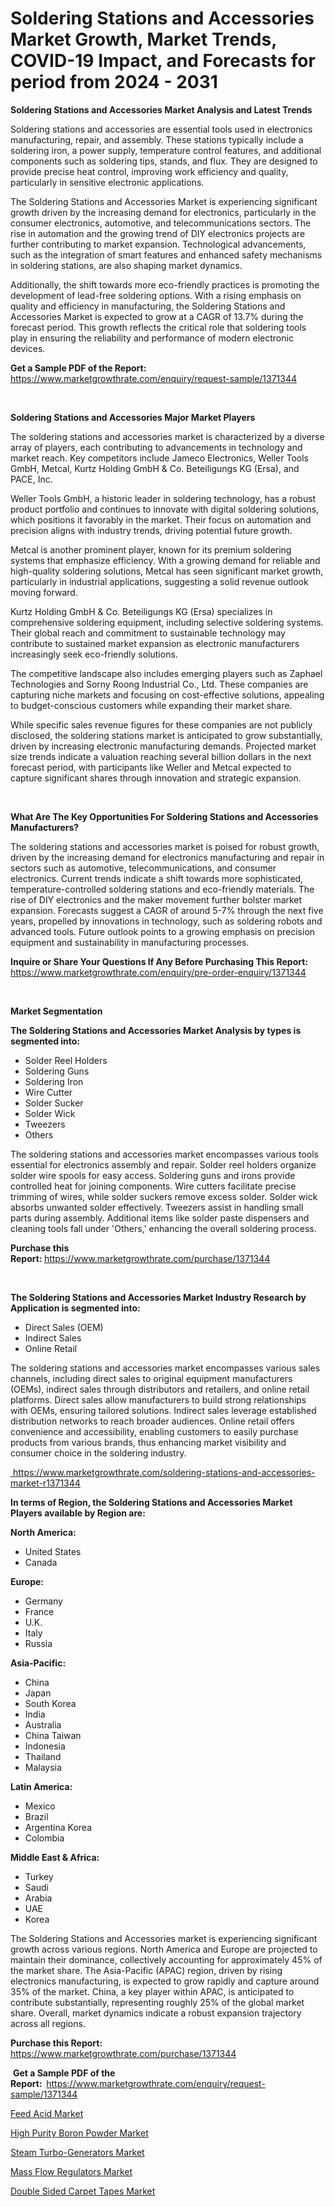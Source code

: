 <p><h1>Soldering Stations and Accessories Market Growth, Market Trends, COVID-19 Impact, and Forecasts for period from 2024 - 2031</h1></p><p><strong>Soldering Stations and Accessories Market Analysis and Latest Trends</strong></p>
<p><p>Soldering stations and accessories are essential tools used in electronics manufacturing, repair, and assembly. These stations typically include a soldering iron, a power supply, temperature control features, and additional components such as soldering tips, stands, and flux. They are designed to provide precise heat control, improving work efficiency and quality, particularly in sensitive electronic applications.</p><p>The Soldering Stations and Accessories Market is experiencing significant growth driven by the increasing demand for electronics, particularly in the consumer electronics, automotive, and telecommunications sectors. The rise in automation and the growing trend of DIY electronics projects are further contributing to market expansion. Technological advancements, such as the integration of smart features and enhanced safety mechanisms in soldering stations, are also shaping market dynamics.</p><p>Additionally, the shift towards more eco-friendly practices is promoting the development of lead-free soldering options. With a rising emphasis on quality and efficiency in manufacturing, the Soldering Stations and Accessories Market is expected to grow at a CAGR of 13.7% during the forecast period. This growth reflects the critical role that soldering tools play in ensuring the reliability and performance of modern electronic devices.</p></p>
<p><strong>Get a Sample PDF of the Report:&nbsp;</strong> <a href="https://www.marketgrowthrate.com/enquiry/request-sample/1371344">https://www.marketgrowthrate.com/enquiry/request-sample/1371344</a></p>
<p>&nbsp;</p>
<p><strong>Soldering Stations and Accessories Major Market Players</strong></p>
<p><p>The soldering stations and accessories market is characterized by a diverse array of players, each contributing to advancements in technology and market reach. Key competitors include Jameco Electronics, Weller Tools GmbH, Metcal, Kurtz Holding GmbH & Co. Beteiligungs KG (Ersa), and PACE, Inc.</p><p>Weller Tools GmbH, a historic leader in soldering technology, has a robust product portfolio and continues to innovate with digital soldering solutions, which positions it favorably in the market. Their focus on automation and precision aligns with industry trends, driving potential future growth.</p><p>Metcal is another prominent player, known for its premium soldering systems that emphasize efficiency. With a growing demand for reliable and high-quality soldering solutions, Metcal has seen significant market growth, particularly in industrial applications, suggesting a solid revenue outlook moving forward.</p><p>Kurtz Holding GmbH & Co. Beteiligungs KG (Ersa) specializes in comprehensive soldering equipment, including selective soldering systems. Their global reach and commitment to sustainable technology may contribute to sustained market expansion as electronic manufacturers increasingly seek eco-friendly solutions.</p><p>The competitive landscape also includes emerging players such as Zaphael Technologies and Sorny Roong Industrial Co., Ltd. These companies are capturing niche markets and focusing on cost-effective solutions, appealing to budget-conscious customers while expanding their market share.</p><p>While specific sales revenue figures for these companies are not publicly disclosed, the soldering stations market is anticipated to grow substantially, driven by increasing electronic manufacturing demands. Projected market size trends indicate a valuation reaching several billion dollars in the next forecast period, with participants like Weller and Metcal expected to capture significant shares through innovation and strategic expansion.</p></p>
<p>&nbsp;</p>
<p><strong>What Are The Key Opportunities For Soldering Stations and Accessories Manufacturers?</strong></p>
<p><p>The soldering stations and accessories market is poised for robust growth, driven by the increasing demand for electronics manufacturing and repair in sectors such as automotive, telecommunications, and consumer electronics. Current trends indicate a shift towards more sophisticated, temperature-controlled soldering stations and eco-friendly materials. The rise of DIY electronics and the maker movement further bolster market expansion. Forecasts suggest a CAGR of around 5-7% through the next five years, propelled by innovations in technology, such as soldering robots and advanced tools. Future outlook points to a growing emphasis on precision equipment and sustainability in manufacturing processes.</p></p>
<p><strong>Inquire or Share Your Questions If Any Before Purchasing This Report:</strong> <a href="https://www.marketgrowthrate.com/enquiry/pre-order-enquiry/1371344">https://www.marketgrowthrate.com/enquiry/pre-order-enquiry/1371344</a></p>
<p>&nbsp;</p>
<p><strong>Market Segmentation</strong></p>
<p><strong>The Soldering Stations and Accessories Market Analysis by types is segmented into:</strong></p>
<p><ul><li>Solder Reel Holders</li><li>Soldering Guns</li><li>Soldering Iron</li><li>Wire Cutter</li><li>Solder Sucker</li><li>Solder Wick</li><li>Tweezers</li><li>Others</li></ul></p>
<p><p>The soldering stations and accessories market encompasses various tools essential for electronics assembly and repair. Solder reel holders organize solder wire spools for easy access. Soldering guns and irons provide controlled heat for joining components. Wire cutters facilitate precise trimming of wires, while solder suckers remove excess solder. Solder wick absorbs unwanted solder effectively. Tweezers assist in handling small parts during assembly. Additional items like solder paste dispensers and cleaning tools fall under 'Others,' enhancing the overall soldering process.</p></p>
<p><strong>Purchase this Report:&nbsp;</strong><a href="https://www.marketgrowthrate.com/purchase/1371344">https://www.marketgrowthrate.com/purchase/1371344</a></p>
<p>&nbsp;</p>
<p><strong>The Soldering Stations and Accessories Market Industry Research by Application is segmented into:</strong></p>
<p><ul><li>Direct Sales (OEM)</li><li>Indirect Sales</li><li>Online Retail</li></ul></p>
<p><p>The soldering stations and accessories market encompasses various sales channels, including direct sales to original equipment manufacturers (OEMs), indirect sales through distributors and retailers, and online retail platforms. Direct sales allow manufacturers to build strong relationships with OEMs, ensuring tailored solutions. Indirect sales leverage established distribution networks to reach broader audiences. Online retail offers convenience and accessibility, enabling customers to easily purchase products from various brands, thus enhancing market visibility and consumer choice in the soldering industry.</p></p>
<p><a href="https://www.marketgrowthrate.com/soldering-stations-and-accessories-market-r1371344">&nbsp;https://www.marketgrowthrate.com/soldering-stations-and-accessories-market-r1371344</a></p>
<p><strong>In terms of Region, the Soldering Stations and Accessories Market Players available by Region are:</strong></p>
<p>
    <p> <strong> North America: </strong>
        <ul>
            <li>United States</li>
            <li>Canada</li>
        </ul>
        </p> 
    <p> <strong> Europe: </strong>
        <ul>
            <li>Germany</li>
            <li>France</li>
            <li>U.K.</li>
            <li>Italy</li>
            <li>Russia</li>
        </ul>
        </p> 
    <p> <strong> Asia-Pacific: </strong>
        <ul>
            <li>China</li>
            <li>Japan</li>
            <li>South Korea</li>
            <li>India</li>
            <li>Australia</li>
            <li>China Taiwan</li>
            <li>Indonesia</li>
            <li>Thailand</li>
            <li>Malaysia</li>
        </ul>
        </p> 
    <p> <strong> Latin America: </strong>
        <ul>
            <li>Mexico</li>
            <li>Brazil</li>
            <li>Argentina Korea</li>
            <li>Colombia</li>
        </ul>
        </p> 
    <p> <strong> Middle East & Africa: </strong>
        <ul>
            <li>Turkey</li>
            <li>Saudi</li>
            <li>Arabia</li>
            <li>UAE</li>
            <li>Korea</li>
        </ul>
    </p>
    </p>
<p><p>The Soldering Stations and Accessories market is experiencing significant growth across various regions. North America and Europe are projected to maintain their dominance, collectively accounting for approximately 45% of the market share. The Asia-Pacific (APAC) region, driven by rising electronics manufacturing, is expected to grow rapidly and capture around 35% of the market. China, a key player within APAC, is anticipated to contribute substantially, representing roughly 25% of the global market share. Overall, market dynamics indicate a robust expansion trajectory across all regions.</p></p>
<p><strong>Purchase this Report: </strong><a href="https://www.marketgrowthrate.com/purchase/1371344">https://www.marketgrowthrate.com/purchase/1371344</a></p>
<p>&nbsp;<strong>Get a Sample PDF of the Report:&nbsp;&nbsp;</strong><a href="https://www.marketgrowthrate.com/enquiry/request-sample/1371344">https://www.marketgrowthrate.com/enquiry/request-sample/1371344</a></p>
<p><strong></strong></p>
<p><p><a href="https://www.linkedin.com/pulse/what-growth-drivers-feed-acid-market-comprehensive-study-products-8k5je">Feed Acid Market</a></p><p><a href="https://issuu.com/reportprime-2/docs/high-purity-boron-powder-market-siz_85c5fa939fe7fc">High Purity Boron Powder Market</a></p><p><a href="https://medium.com/@llpstoim60/global-steam-turbo-generators-market-size-is-expected-to-reach-at-a-cagr-of-13-1-cd82072847e1?postPublishedType=repub">Steam Turbo-Generators Market</a></p><p><a href="https://medium.com/@llpstoim60/mass-flow-regulators-market-report-by-product-type-direct-type-indirect-type-end-use-12c0efd932ae">Mass Flow Regulators Market</a></p><p><a href="https://issuu.com/reportprime-2/docs/double-sided-carpet-tapes-market-si_2020c31e3cae2d">Double Sided Carpet Tapes Market</a></p></p>